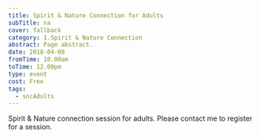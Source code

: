```yaml
---
title: Spirit & Nature Connection for Adults
subTitle: na
cover: fallback
category: 1.Spirit & Nature Connection
abstract: Page abstract.
date: 2018-04-08
fromTime: 10.00am
toTime: 12.00pm
type: event
cost: Free
tags:
  - sncAdults
---
```


Spirit & Nature connection session for adults. Please contact me to register for a session.

